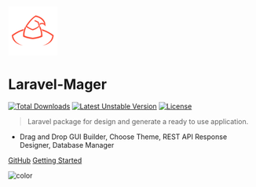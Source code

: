 <!-- _coverpage.md -->

![logo](_images/laravel-mager-logo.png)

# Laravel-Mager

[![Total Downloads](https://poser.pugx.org/faizalami/laravel-mager/downloads)](https://packagist.org/packages/faizalami/laravel-mager) [![Latest Unstable Version](https://poser.pugx.org/faizalami/laravel-mager/v/unstable)](//packagist.org/packages/faizalami/laravel-mager) [![License](https://poser.pugx.org/faizalami/laravel-mager/license)](https://packagist.org/packages/faizalami/laravel-mager)

> Laravel package for design and generate a ready to use application.

- Drag and Drop GUI Builder, Choose Theme, REST API Response Designer, Database Manager

[GitHub](https://github.com/faizalami/laravel-mager)
[Getting Started](introduction.md)

<!-- background color -->

![color](#333333)
